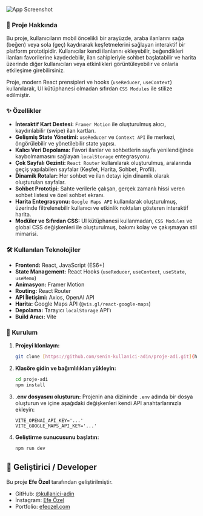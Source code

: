 ![App Screenshot](./images/carapp.gif)

### 📝 Proje Hakkında

Bu proje, kullanıcıların mobil öncelikli bir arayüzde, araba ilanlarını sağa (beğen) veya sola (geç) kaydırarak keşfetmelerini sağlayan interaktif bir platform prototipidir. Kullanıcılar kendi ilanlarını ekleyebilir, beğendikleri ilanları favorilerine kaydedebilir, ilan sahipleriyle sohbet başlatabilir ve harita üzerinde diğer kullanıcıları veya etkinlikleri görüntüleyebilir ve onlarla etkileşime girebilirsiniz.

Proje, modern React prensipleri ve hooks (`useReducer`, `useContext`) kullanılarak, UI kütüphanesi olmadan sıfırdan `CSS Modules` ile stilize edilmiştir.

### ✨ Özellikler

- **İnteraktif Kart Destesi:** `Framer Motion` ile oluşturulmuş akıcı, kaydırılabilir (swipe) ilan kartları.
- **Gelişmiş State Yönetimi:** `useReducer` ve `Context API` ile merkezi, öngörülebilir ve yönetilebilir state yapısı.
- **Kalıcı Veri Depolama:** Favori ilanlar ve sohbetlerin sayfa yenilendiğinde kaybolmamasını sağlayan `localStorage` entegrasyonu.
- **Çok Sayfalı Gezinti:** `React Router` kullanılarak oluşturulmuş, aralarında geçiş yapılabilen sayfalar (Keşfet, Harita, Sohbet, Profil).
- **Dinamik Rotalar:** Her sohbet ve ilan detayı için dinamik olarak oluşturulan sayfalar.
- **Sohbet Prototipi:** Sahte verilerle çalışan, gerçek zamanlı hissi veren sohbet listesi ve özel sohbet ekranı.
- **Harita Entegrasyonu:** `Google Maps API` kullanılarak oluşturulmuş, üzerinde filtrelenebilir kullanıcı ve etkinlik noktaları gösteren interaktif harita.
- **Modüler ve Sıfırdan CSS:** UI kütüphanesi kullanmadan, `CSS Modules` ve global CSS değişkenleri ile oluşturulmuş, bakımı kolay ve çakışmayan stil mimarisi.

### 🛠️ Kullanılan Teknolojiler

- **Frontend:** React, JavaScript (ES6+)
- **State Management:** React Hooks (`useReducer`, `useContext`, `useState`, `useMemo`)
- **Animasyon:** Framer Motion
- **Routing:** React Router
- **API İletişimi:** Axios, OpenAI API
- **Harita:** Google Maps API (`@vis.gl/react-google-maps`)
- **Depolama:** Tarayıcı `localStorage` API'ı
- **Build Aracı:** Vite

### 🚀 Kurulum

1.  **Projeyi klonlayın:**
    ```bash
    git clone [https://github.com/senin-kullanici-adin/proje-adi.git](https://github.com/senin-kullanici-adin/proje-adi.git)
    ```
2.  **Klasöre gidin ve bağımlılıkları yükleyin:**
    ```bash
    cd proje-adi
    npm install
    ```
3.  **.env dosyasını oluşturun:**
    Projenin ana dizininde `.env` adında bir dosya oluşturun ve içine aşağıdaki değişkenleri kendi API anahtarlarınızla ekleyin:
    ```
    VITE_OPENAI_API_KEY='...'
    VITE_GOOGLE_MAPS_API_KEY='...'
    ```
4.  **Geliştirme sunucusunu başlatın:**
    ```bash
    npm run dev
    ```

## 👤 Geliştirici / Developer

Bu proje **Efe Özel** tarafından geliştirilmiştir.

- GitHub: [@kullanici-adin](https://github.com/efeozell)
- İnstagram: [Efe Özel](https://www.instagram.com/efeeozell/)
- Portfolio: [efeozel.com](https://www.efeozel.com)
